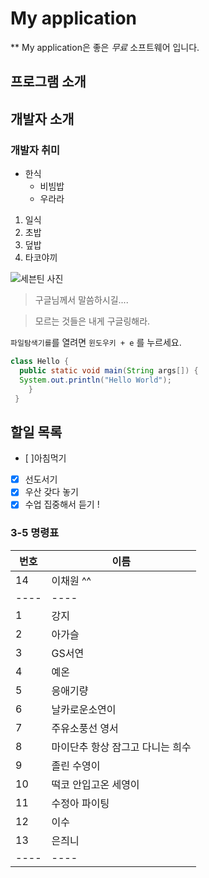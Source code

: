 # My application
** My application은 좋은 *무료* 소프트웨어 입니다.

## 프로그램 소개

## 개발자 소개

### 개발자 취미
* 한식
  * 비빔밥
  * 우라라 
 
1. 일식
  1. 초밥
  1. 덮밥
  1. 타코야끼
  

![세븐틴 사진](http://mblogthumb1.phinf.naver.net/MjAxODA1MTNfMTIy/MDAxNTI2MTcwMjI3NjIz.9oeJihJikqq0GWSxjKksgoGAGw0Y4mAdiEZDpGvpY-Mg.sBB-UiLtP7MWmn0iPheKQmIN7ca_VwejUwWZmeTS6oQg.JPEG.mt030803/downloadfile-24.jpg?type=w800)

> 구글님께서 말씀하시길....

> 모르는 것들은 내게 구글링해라.

`파일탐색기를`를 열려면 `윈도우키 + e` 를 누르세요.

```java
class Hello {
  public static void main(String args[]) {
  System.out.println("Hello World");
    }
 }
 ```
 
 ## 할일 목록
 - [ ]아침먹기
 - [X] 선도서기
 - [X] 우산 갖다 놓기
 - [X] 수업 집중해서 듣기 !
 
 ### 3-5 명령표
 번호 | 이름
 ---- | ----
 14   | 이채원 ^^
 ---- | ----
 1    | 강지
 2    | 아가슬
 3    | GS서연
 4    | 예온
 5    | 응애기량
 6    | 날카로운소연이
 7    | 주유소풍선 영서
 8    | 마이단추 항상 잠그고 다니는 희수
 9    | 졸린 수영이
 10   | 떡코 안입고온 세영이
 11   | 수정아 파이팅
 12   | 이수
 13   | 은즤니
 ---- | ----
 
 
